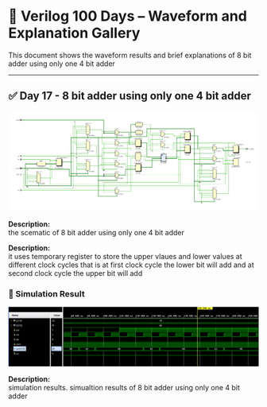 
# 📘 Verilog 100 Days – Waveform and Explanation Gallery

This document shows the waveform results and brief explanations of 8 bit adder using only one 4 bit adder  

---

## ✅ Day 17 - 8 bit adder using only one 4 bit adder  

 

![mod-10 counter](./images/eight_bit_sim.png)

**Description:**  
  the scematic of 8 bit adder using only one 4 bit adder  

  
**Description:**  
it uses temporary register to store the upper vlaues and lower values at different clock cycles
that is at first clock cycle the lower bit will add 
and at second clock cycle the upper bit will add


 


### 🔬 Simulation Result

![Simulation Waveform](./images/eight_bit_schematic.png)

**Description:**  
simulation results.
simualtion results of 8 bit adder using only one 4 bit adder  
